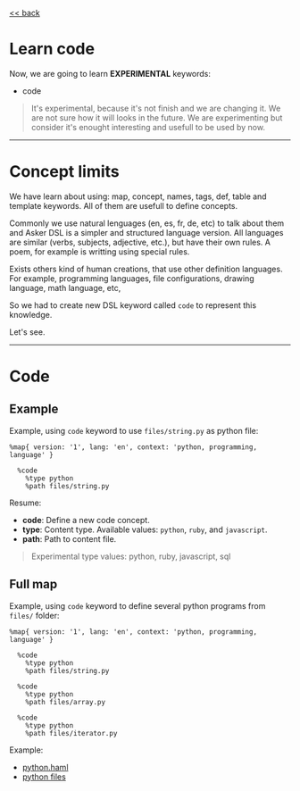 
[<< back](README.md)

# Learn code

Now, we are going to learn **EXPERIMENTAL** keywords:
* code

> It's experimental, because it's not finish and we are changing it.
We are not sure how it will looks in the future. We are experimenting but consider it's enought interesting and usefull to be used by now.

---

# Concept limits

We have learn about using: map, concept, names, tags, def, table and template keywords. All of them are usefull to define concepts.

Commonly we use natural lenguages (en, es, fr, de, etc) to talk about them and Asker DSL is a simpler and structured language version. All languages are similar (verbs, subjects, adjective, etc.), but have their own rules.
A poem, for example is writting using special rules.

Exists others kind of human creations, that use other definition languages.
For example, programming languages, file configurations, drawing language, math language, etc,

So we had to create new DSL keyword called `code` to represent this knowledge.

Let's see.

---
# Code

## Example

Example, using `code` keyword to use `files/string.py` as python file:

```
%map{ version: '1', lang: 'en', context: 'python, programming, language' }

  %code
    %type python
    %path files/string.py
```

Resume:
* **code**: Define a new code concept.
* **type**: Content type. Available values: `python`, `ruby`, and `javascript`.
* **path**: Path to content file.

> Experimental type values: python, ruby, javascript, sql

## Full map

Example, using `code` keyword to define several python programs from `files/` folder:

```
%map{ version: '1', lang: 'en', context: 'python, programming, language' }

  %code
    %type python
    %path files/string.py

  %code
    %type python
    %path files/array.py

  %code
    %type python
    %path files/iterator.py
```

Example:
* [python.haml](../examples/code/python.haml)
* [python files](../examples/code/files)
